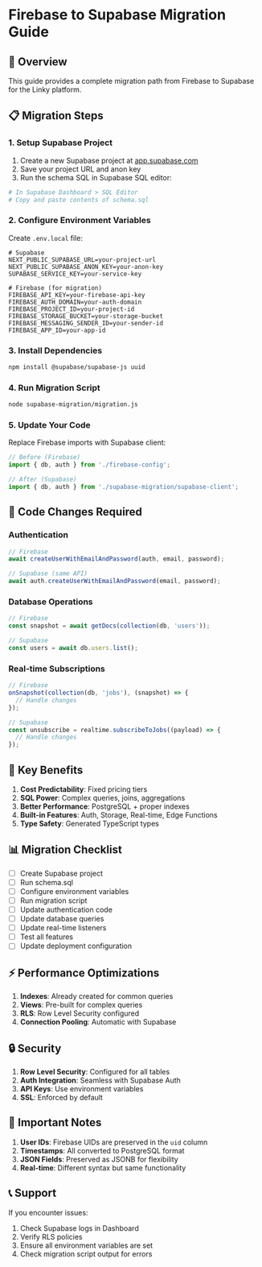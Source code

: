 # Firebase to Supabase Migration Guide

## 🚀 Overview

This guide provides a complete migration path from Firebase to Supabase for the Linky platform.

## 📋 Migration Steps

### 1. Setup Supabase Project

1. Create a new Supabase project at [app.supabase.com](https://app.supabase.com)
2. Save your project URL and anon key
3. Run the schema SQL in Supabase SQL editor:
```bash
# In Supabase Dashboard > SQL Editor
# Copy and paste contents of schema.sql
```

### 2. Configure Environment Variables

Create `.env.local` file:
```env
# Supabase
NEXT_PUBLIC_SUPABASE_URL=your-project-url
NEXT_PUBLIC_SUPABASE_ANON_KEY=your-anon-key
SUPABASE_SERVICE_KEY=your-service-key

# Firebase (for migration)
FIREBASE_API_KEY=your-firebase-api-key
FIREBASE_AUTH_DOMAIN=your-auth-domain
FIREBASE_PROJECT_ID=your-project-id
FIREBASE_STORAGE_BUCKET=your-storage-bucket
FIREBASE_MESSAGING_SENDER_ID=your-sender-id
FIREBASE_APP_ID=your-app-id
```

### 3. Install Dependencies

```bash
npm install @supabase/supabase-js uuid
```

### 4. Run Migration Script

```bash
node supabase-migration/migration.js
```

### 5. Update Your Code

Replace Firebase imports with Supabase client:

```javascript
// Before (Firebase)
import { db, auth } from './firebase-config';

// After (Supabase)
import { db, auth } from './supabase-migration/supabase-client';
```

## 🔄 Code Changes Required

### Authentication

```javascript
// Firebase
await createUserWithEmailAndPassword(auth, email, password);

// Supabase (same API)
await auth.createUserWithEmailAndPassword(email, password);
```

### Database Operations

```javascript
// Firebase
const snapshot = await getDocs(collection(db, 'users'));

// Supabase
const users = await db.users.list();
```

### Real-time Subscriptions

```javascript
// Firebase
onSnapshot(collection(db, 'jobs'), (snapshot) => {
  // Handle changes
});

// Supabase
const unsubscribe = realtime.subscribeToJobs((payload) => {
  // Handle changes
});
```

## 🎯 Key Benefits

1. **Cost Predictability**: Fixed pricing tiers
2. **SQL Power**: Complex queries, joins, aggregations
3. **Better Performance**: PostgreSQL + proper indexes
4. **Built-in Features**: Auth, Storage, Real-time, Edge Functions
5. **Type Safety**: Generated TypeScript types

## 📊 Migration Checklist

- [ ] Create Supabase project
- [ ] Run schema.sql
- [ ] Configure environment variables
- [ ] Run migration script
- [ ] Update authentication code
- [ ] Update database queries
- [ ] Update real-time listeners
- [ ] Test all features
- [ ] Update deployment configuration

## ⚡ Performance Optimizations

1. **Indexes**: Already created for common queries
2. **Views**: Pre-built for complex queries
3. **RLS**: Row Level Security configured
4. **Connection Pooling**: Automatic with Supabase

## 🔒 Security

1. **Row Level Security**: Configured for all tables
2. **Auth Integration**: Seamless with Supabase Auth
3. **API Keys**: Use environment variables
4. **SSL**: Enforced by default

## 🚨 Important Notes

1. **User IDs**: Firebase UIDs are preserved in the `uid` column
2. **Timestamps**: All converted to PostgreSQL format
3. **JSON Fields**: Preserved as JSONB for flexibility
4. **Real-time**: Different syntax but same functionality

## 📞 Support

If you encounter issues:
1. Check Supabase logs in Dashboard
2. Verify RLS policies
3. Ensure all environment variables are set
4. Check migration script output for errors
